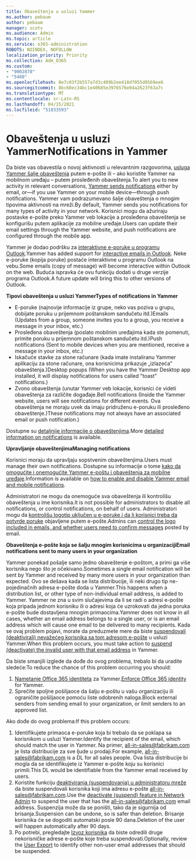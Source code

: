 ```yaml
---
title: Obaveštenja u usluzi Yammer
ms.author: pebaum
author: pebaum
manager: scotv
ms.audience: Admin
ms.topic: article
ms.service: o365-administration
ROBOTS: NOINDEX, NOFOLLOW
localization_priority: Priority
ms.collection: Adm_O365
ms.custom:
- "9002878"
- "5480"
ms.openlocfilehash: 8e7c03f2b557a7d3c409b2ee418df055d0569ee6
ms.sourcegitcommit: 8bc60ec34bc1e40685e3976576e04a2623f63a7c
ms.translationtype: MT
ms.contentlocale: sr-Latn-RS
ms.lasthandoff: 04/15/2021
ms.locfileid: "51833593"
---
```

# <a name="notifications-in-yammer"></a><span data-ttu-id="44a59-102">Obaveštenja u usluzi Yammer</span><span class="sxs-lookup"><span data-stu-id="44a59-102">Notifications in Yammer</span></span>

<span data-ttu-id="44a59-103">Da biste vas obavestila o novoj aktivnosti u relevantnim razgovorima, [usluga Yammer šalje obaveštenja](https://support.microsoft.com/en-gb/office/enable-or-disable-yammer-email-and-phone-notifications-93e530e0-189f-4768-8f28-7683d48cc996) putem e-pošte ili – ako koristite Yammer na mobilnom uređaju – putem prosleđenih obaveštenja.</span><span class="sxs-lookup"><span data-stu-id="44a59-103">To alert you to new activity in relevant conversations, [Yammer sends notifications](https://support.microsoft.com/en-gb/office/enable-or-disable-yammer-email-and-phone-notifications-93e530e0-189f-4768-8f28-7683d48cc996) either by email, or—if you use Yammer on your mobile device—through push notifications.</span></span> <span data-ttu-id="44a59-104">Yammer vam podrazumevano šalje obaveštenja o mnogim tipovima aktivnosti na mreži.</span><span class="sxs-lookup"><span data-stu-id="44a59-104">By default, Yammer sends you notifications for many types of activity in your network.</span></span> <span data-ttu-id="44a59-105">Korisnici mogu da ažuriraju postavke e-pošte preko Yammer veb lokacije a prosleđena obaveštenja se konfigurišu putem aplikacije za mobilne uređaje.</span><span class="sxs-lookup"><span data-stu-id="44a59-105">Users can update their email settings through the Yammer website, and push notifications are configured through the mobile app.</span></span> 

<span data-ttu-id="44a59-106">Yammer je dodao podršku za [interaktivne e-poruke u programu Outlook](https://techcommunity.microsoft.com/t5/outlook-blog/interactive-yammer-emails-in-outlook-on-the-web-are-here/ba-p/1209420).</span><span class="sxs-lookup"><span data-stu-id="44a59-106">Yammer has added support for [interactive emails in Outlook](https://techcommunity.microsoft.com/t5/outlook-blog/interactive-yammer-emails-in-outlook-on-the-web-are-here/ba-p/1209420).</span></span> <span data-ttu-id="44a59-107">Neke e-poruke (kopija poruke) postaće interaktivne u programu Outlook na vebu.</span><span class="sxs-lookup"><span data-stu-id="44a59-107">Some emails (copy of message) will become interactive within Outlook on the web.</span></span> <span data-ttu-id="44a59-108">Buduća ispravka će ovu funkciju dodati u druge verzije programa Outlook.</span><span class="sxs-lookup"><span data-stu-id="44a59-108">A future update will bring this to other versions of Outlook.</span></span>

<span data-ttu-id="44a59-109">**Tipovi obaveštenja u usluzi Yammer**</span><span class="sxs-lookup"><span data-stu-id="44a59-109">**Types of notifications in Yammer**</span></span>

- <span data-ttu-id="44a59-110">E-poruke (najnovije informacije iz grupe, neko vas poziva u grupu, dobijate poruku u prijemnom poštanskom sandučetu itd.)</span><span class="sxs-lookup"><span data-stu-id="44a59-110">Emails (Updates from a group, someone invites you to a group, you receive a message in your inbox, etc.)</span></span>
- <span data-ttu-id="44a59-111">Prosleđena obaveštenja (poslato mobilnim uređajima kada ste pomenuti, primite poruku u prijemnom poštanskom sandučetu itd.)</span><span class="sxs-lookup"><span data-stu-id="44a59-111">Push notifications (Sent to mobile devices when you are mentioned, receive a message in your inbox, etc.)</span></span>
- <span data-ttu-id="44a59-112">Iskačuće stavke za stone računare (kada imate instaliranu Yammer aplikaciju za stone računare, ona korisnicima prikazuje „izlazeća” obaveštenja.)</span><span class="sxs-lookup"><span data-stu-id="44a59-112">Desktop popups (When you have the Yammer Desktop app installed, it will display notifications for users called "toast" notifications.)</span></span>
- <span data-ttu-id="44a59-113">Zvono obaveštenja (unutar Yammer veb lokacije, korisnici će videti obaveštenja za različite događaje.</span><span class="sxs-lookup"><span data-stu-id="44a59-113">Bell notifications (Inside the Yammer website, users will see notifications for different events.</span></span> <span data-ttu-id="44a59-114">Ova obaveštenja ne moraju uvek da imaju pridruženu e-poruku ili prosleđeno obaveštenje.)</span><span class="sxs-lookup"><span data-stu-id="44a59-114">These notifications may not always have an associated email or push notification.)</span></span>

<span data-ttu-id="44a59-115">Dostupne su [detaljnije informacije o obaveštenjima](https://support.microsoft.com/en-gb/office/enable-or-disable-yammer-email-and-phone-notifications-93e530e0-189f-4768-8f28-7683d48cc996).</span><span class="sxs-lookup"><span data-stu-id="44a59-115">More [detailed information on notifications](https://support.microsoft.com/en-gb/office/enable-or-disable-yammer-email-and-phone-notifications-93e530e0-189f-4768-8f28-7683d48cc996) is available.</span></span>

<span data-ttu-id="44a59-116">**Upravljanje obaveštenjima**</span><span class="sxs-lookup"><span data-stu-id="44a59-116">**Managing notifications**</span></span>

<span data-ttu-id="44a59-117">Korisnici moraju da upravljaju sopstvenim obaveštenjima.</span><span class="sxs-lookup"><span data-stu-id="44a59-117">Users must manage their own notifications.</span></span> <span data-ttu-id="44a59-118">Dostupne su informacije o tome [kako da omogućite i onemogućite Yammer e-poštu i obaveštenja za mobilne uređaje](https://support.microsoft.com/en-gb/office/enable-or-disable-yammer-email-and-phone-notifications-93e530e0-189f-4768-8f28-7683d48cc996).</span><span class="sxs-lookup"><span data-stu-id="44a59-118">Information is available on [how to enable and disable Yammer email and mobile notifications](https://support.microsoft.com/en-gb/office/enable-or-disable-yammer-email-and-phone-notifications-93e530e0-189f-4768-8f28-7683d48cc996).</span></span> 

<span data-ttu-id="44a59-119">Administratori ne mogu da onemoguće sva obaveštenja ili kontrolišu obaveštenja u ime korisnika.</span><span class="sxs-lookup"><span data-stu-id="44a59-119">It is not possible for administrators to disable all notifications, or control notifications, on behalf of users.</span></span> <span data-ttu-id="44a59-120">Administratori mogu da [kontrolišu logotip uključen u e-poruke i da li korisnici treba da potvrde poruke](https://docs.microsoft.com/yammer/configure-your-yammer-network/configure-email-and-yammer) objavljene putem e-pošte.</span><span class="sxs-lookup"><span data-stu-id="44a59-120">Admins can [control the logo included in emails, and whether users need to confirm messages](https://docs.microsoft.com/yammer/configure-your-yammer-network/configure-email-and-yammer) posted by email.</span></span>

<span data-ttu-id="44a59-121">**Obaveštenja e-pošte koja se šalju mnogim korisnicima u organizaciji**</span><span class="sxs-lookup"><span data-stu-id="44a59-121">**Email notifications sent to many users in your organization**</span></span>

<span data-ttu-id="44a59-122">Yammer ponekad pošalje samo jedno obaveštenje e-poštom, a primi ga više korisnika nego što je očekivano.</span><span class="sxs-lookup"><span data-stu-id="44a59-122">Sometimes a single email notification will be sent by Yammer and received by many more users in your organization than expected.</span></span> <span data-ttu-id="44a59-123">Ovo se dešava kada se lista distribucije, ili neki drugo tip ne-pojedinačnih adresa e-pošte doda u Yammer.</span><span class="sxs-lookup"><span data-stu-id="44a59-123">This happens when a distribution list, or other type of non-individual email address, is added to Yammer.</span></span> <span data-ttu-id="44a59-124">Yammer ne zna u svim slučajevima da li se radi o adresi e-pošte koja pripada jednom korisniku ili o adresi koja će uzrokovati da jedna poruka e-pošte bude dostavljena mnogim primaocima.</span><span class="sxs-lookup"><span data-stu-id="44a59-124">Yammer does not know in all cases, whether an email address belongs to a single user, or is an email address which will cause one email to be delivered to many recipients.</span></span> <span data-ttu-id="44a59-125">Kada se ovaj problem pojavi, morate da preduzmete mere da biste [suspendovali (deaktivirali) nevažećeg korisnika sa tom adresom e-pošte](https://docs.microsoft.com/yammer/manage-yammer-users/add-block-or-remove-users#remove-users) u usluzi Yammer.</span><span class="sxs-lookup"><span data-stu-id="44a59-125">When this problem occurs, you must take action to [suspend (deactivate) the invalid user with that email address](https://docs.microsoft.com/yammer/manage-yammer-users/add-block-or-remove-users#remove-users) in Yammer.</span></span> 

<span data-ttu-id="44a59-126">Da biste smanjili izglede da dođe do ovog problema, trebalo bi da uradite sledeće:</span><span class="sxs-lookup"><span data-stu-id="44a59-126">To reduce the chance of this problem occurring you should:</span></span>

1. <span data-ttu-id="44a59-127">[Nametanje Office 365 identiteta](https://docs.microsoft.com/yammer/configure-your-yammer-network/enforce-office-365-identity) za Yammer.</span><span class="sxs-lookup"><span data-stu-id="44a59-127">[Enforce Office 365 identity](https://docs.microsoft.com/yammer/configure-your-yammer-network/enforce-office-365-identity) for Yammer.</span></span>
2. <span data-ttu-id="44a59-128">Sprečite spoljne pošiljaoce da šalju e-poštu u vašu organizaciju ili ograničite pošiljaoce pomoću liste odobrenih naloga.</span><span class="sxs-lookup"><span data-stu-id="44a59-128">Block external senders from sending email to your organization, or limit senders to an approved list.</span></span>

<span data-ttu-id="44a59-129">Ako dođe do ovog problema:</span><span class="sxs-lookup"><span data-stu-id="44a59-129">If this problem occurs:</span></span>

1. <span data-ttu-id="44a59-130">Identifikujete primaoca e-poruke koja bi trebalo da se poklapa sa korisnikom u usluzi Yammer.</span><span class="sxs-lookup"><span data-stu-id="44a59-130">Identify the recipient of the email, which should match the user in Yammer.</span></span> <span data-ttu-id="44a59-131">Na primer, all-in-sales@fabrikam.com je lista distribucije za sve ljude u prodaji.</span><span class="sxs-lookup"><span data-stu-id="44a59-131">For example, all-in-sales@fabrikam.com is a DL for all sales people.</span></span> <span data-ttu-id="44a59-132">Ova lista distribucije bi mogla da se identifikujete iz Yammer e-pošte koju su korisnici primili.</span><span class="sxs-lookup"><span data-stu-id="44a59-132">This DL would be identifiable from the Yammer email received by users.</span></span>
2. <span data-ttu-id="44a59-133">Koristite funkciju [deaktiviranja (suspendovanja) u administratoru mreže](https://docs.microsoft.com/yammer/manage-yammer-users/add-block-or-remove-users#remove-users) da biste suspendovali korisnika koji ima adresu e-pošte all-in-sales@fabrikam.com.</span><span class="sxs-lookup"><span data-stu-id="44a59-133">Use the [deactivate (suspend) feature in Network Admin](https://docs.microsoft.com/yammer/manage-yammer-users/add-block-or-remove-users#remove-users) to suspend the user that has the all-in-sales@fabrikam.com email address.</span></span> <span data-ttu-id="44a59-134">Suspenzija može da se poništi, tako da je sigurnija od brisanja.</span><span class="sxs-lookup"><span data-stu-id="44a59-134">Suspension can be undone, so is safer than deletion.</span></span> <span data-ttu-id="44a59-135">Brisanje korisnika će se dogoditi automatski posle 90 dana.</span><span class="sxs-lookup"><span data-stu-id="44a59-135">Deletion of the user will happen automatically after 90 days.</span></span>
3. <span data-ttu-id="44a59-136">Po potrebi, pregledajte [Izvoz korisnika](https://docs.microsoft.com/yammer/manage-security-and-compliance/export-yammer-enterprise-data#ExportUsers) da biste odredili druge nekorisničke adrese e-pošte koje treba suspendovati.</span><span class="sxs-lookup"><span data-stu-id="44a59-136">Optionally, review the [User Export](https://docs.microsoft.com/yammer/manage-security-and-compliance/export-yammer-enterprise-data#ExportUsers) to identify other non-user email addresses that should be suspended.</span></span>
